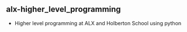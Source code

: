 ## alx-higher_level_programming

- Higher level programming at ALX and Holberton School using python
